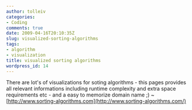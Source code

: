 ```yaml
---
author: tolleiv
categories:
- Coding
comments: true
date: 2009-04-16T20:10:35Z
slug: visualized-sorting-algorithms
tags:
- algorithm
- visualization
title: visualized sorting algorithms
wordpress_id: 14
---
```


There are lot's of visualizations for soting algorithms - this pages provides all relevant informations including runtime complexity and extra space requirements etc - and a easy to memorize domain name ;) ~ [http://www.sorting-algorithms.com](http://www.sorting-algorithms.com/)
